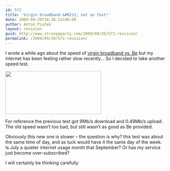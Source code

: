 ```yaml
---
id: 572
title: 'Virgin broadband &#8211; not so fast!'
date: 2009-09-29T18:38:22+00:00
author: Anton Piatek
layout: revision
guid: http://www.strangeparty.com/2009/09/29/571-revision/
permalink: /2009/09/29/571-revision/
---
```

I wrote a while ago about the speed of [virgin broadband vs. Be](http://www.strangeparty.com/2009/07/09/broadband-speed-comparison-be-vs-virgin/) but my internet has been feeling rather slow recently&#8230; So I decided to take another speed test.

<img class="alignnone" title="Virgin speedtest" src="http://www.speedtest.net/result/578142295.png" alt="" width="300" height="135" /> 

For reference the previous test got 9Mb/s download and 0.49Mb/s upload. The old speed wasn&#8217;t too bad, but still wasn&#8217;t as good as Be provided.

Obviously this new one is slower &#8211; the question is why? this test was about the same time of day, and as luck would have it the same day of the week. Is July a quieter internet usage month that September? Or has my service just become over-subscribed?

I will certainly be thinking carefully